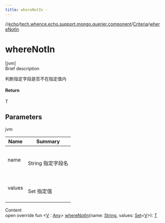 ```yaml
---
title: whereNotIn -
---
```

//[echo](../../index.md)/[tech.whence.echo.support.mongo.querier.component](../index.md)/[Criteria](index.md)/[whereNotIn](where-not-in.md)



# whereNotIn  
[jvm]  
Brief description  


判断指定字段是否不在指定值内



#### Return  


T



## Parameters  
  
jvm  
  
|  Name|  Summary| 
|---|---|
| name| <br><br>String 指定字段名<br><br>
| values| <br><br>Set<V> 指定值<br><br>
  
  
Content  
open override fun <[V](where-not-in.md) : [Any](https://kotlinlang.org/api/latest/jvm/stdlib/kotlin/-any/index.html)> [whereNotIn](where-not-in.md)(name: [String](https://kotlinlang.org/api/latest/jvm/stdlib/kotlin/-string/index.html), values: [Set](https://kotlinlang.org/api/latest/jvm/stdlib/kotlin.collections/-set/index.html)<[V](where-not-in.md)>): [T](index.md)  



